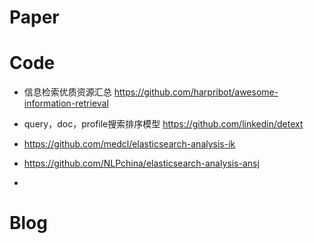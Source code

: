 # Paper


# Code
- 信息检索优质资源汇总 https://github.com/harpribot/awesome-information-retrieval
- query，doc，profile搜索排序模型 https://github.com/linkedin/detext


- https://github.com/medcl/elasticsearch-analysis-ik
- https://github.com/NLPchina/elasticsearch-analysis-ansj
- 
 
# Blog


